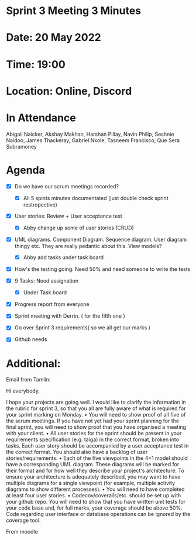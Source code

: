 # Sprint 3 Meeting 3 Minutes

# Date: 20 May 2022
# Time: 19:00
# Location: Online, Discord

# In Attendance
Abigail Naicker, Akshay Makhan, Harshan Pillay, Navin Philip, Seshnie Naidoo, James Thackeray, Gabriel Nkole, Tasneem Francisco, Que Sera Subramoney

# Agenda

- [x] Do we have our scrum meetings recorded?
     - [x] All 5 spints minutes documentated (just double check sprint restropective) 

- [x] User stories: Review + User acceptance test
    - [x] Abby change up some of user stories (CRUD) 

- [x] UML diagrams. Component Diagram. Sequence diagram. User diagram thingy etc. They are really pedantic about this. View models?
    - [x] Abby add tasks under task board  

- [x]	How's the testing going. Need 50% and need someone to write the tests

- [x] 9 Tasks: Need assignation
    - [x] Under Task board 

- [x] Progress report from everyone

- [x]	Sprint meeting with Derrin. ( for the fifth one )

- [x]	Go over Sprint 3 requirements( so we all get our marks )

- [x] Github needs


# Additional:

Email from Tamlin:

Hi everybody,

I hope your projects are going well. I would like to clarify the information in the rubric for sprint 3, so that you all are fully aware of what is required for your sprint marking on Monday.
• You will need to show proof of all five of the scrum meetings. If you have not yet had your sprint planning for the final sprint, you will need to show proof that you have organised a meeting with your client.
• All user stories for the sprint should be present in your requirements specification (e.g. taiga) in the correct format, broken into tasks. Each user story should be accompanied by a user acceptance test in the correct format. You should also have a backlog of user stories/requirements.
• Each of the five viewpoints in the 4+1 model should have a corresponding UML diagram. These diagrams will be marked for their format and for how well they describe your project's architecture. To ensure your architecture is adequately described, you may want to have multiple diagrams for a single viewpoint (for example, multiple activity diagrams to show different processes).
• You will need to have completed at least four user stories.
• Codecov/coveralls/etc. should be set up with your github repo. You will need to show that you have written unit tests for your code base and, for full marks, your coverage should be above 50%. Code regarding user interface or database operations can be ignored by the coverage tool.

From moodle
